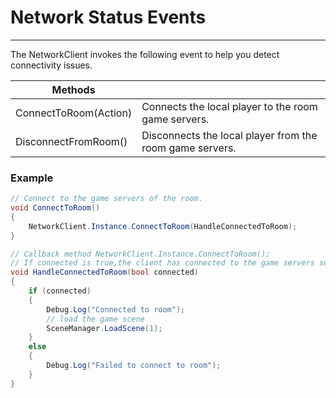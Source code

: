 # Network Status Events
___

The NetworkClient invokes the following event to help you detect connectivity issues.


| Methods         |                                                                                                        |
|-----------------|:-------------------------------------------------------------------------------------------------------|
| ConnectToRoom(Action<bool>)      | Connects the local player to the room game servers.                           |
| DisconnectFromRoom() | Disconnects the local player from the room game servers. |

### Example

``` c#
// Connect to the game servers of the room.
void ConnectToRoom()
{
    NetworkClient.Instance.ConnectToRoom(HandleConnectedToRoom);
}

// Callback method NetworkClient.Instance.ConnectToRoom();
// If connected is true,the client has connected to the game servers successfully.</param>
void HandleConnectedToRoom(bool connected)
{
    if (connected)
    {
        Debug.Log("Connected to room");
        // load the game scene
        SceneManager.LoadScene(1);
    }
    else
    {
        Debug.Log("Failed to connect to room");
    }
}
```
